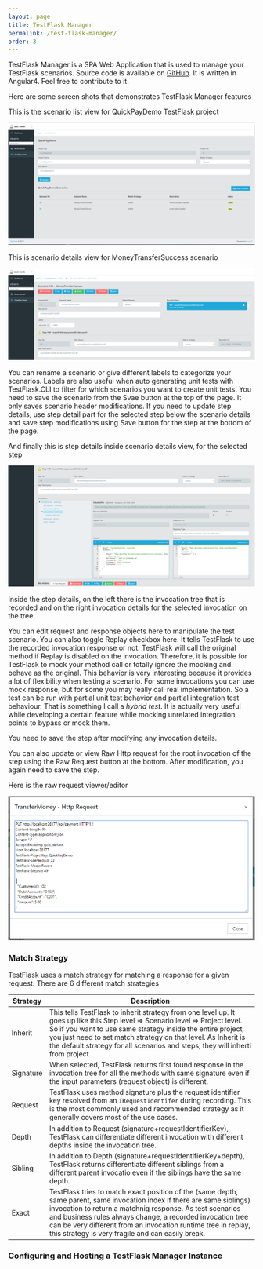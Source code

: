 ```yaml
---
layout: page
title: TestFlask Manager
permalink: /test-flask-manager/
order: 3
---
```


TestFlask Manager is a SPA Web Application that is used to manage your TestFlask scenarios.
Source code is available on [GitHub](https://github.com/FatihSahin/test-flask-web). It is written in Angular4. Feel free to contribute to it.

Here are some screen shots that demonstrates TestFlask Manager features

This is the scenario list view for QuickPayDemo TestFlask project

![TestFlask Scenario List](/public/images/testFlaskManager_scenarioListView.PNG)

This is scenario details view for MoneyTransferSuccess scenario

![TestFlask Scenario View](/public/images/testFlaskManager_scenarioView.PNG)

You can rename a scenario or give different labels to categorize your scenarios. Labels are also useful when auto generating unit tests with TestFlask.CLI to filter for which scenarios you want to create unit tests. You need to save the scenario from the Svae button at the top of the page. It only saves scenario header modifications. If you need to update step details, use step detail part for the selected step below the scenario details and save step modifications using Save button for the step at the bottom of the page.

And finally this is step details inside scenario details view, for the selected step 

![TestFlask Step View](/public/images/testFlaskManager_stepView.PNG)

Inside the step details, on the left there is the invocation tree that is recorded and on the right invocation details for the selected invocation on the tree.

You can edit request and response objects here to manipulate the test scenario. You can also toggle Replay checkbox here. It tells TestFlask to use the recorded invocation response or not. TestFlask will call the original method if Replay is disabled on the invocation. Therefore, it is possible for TestFlask to mock your method call or totally ignore the mocking and behave as the original. This behavior is very interesting because it provides a lot of flexibility when testing a scenario. For some invocations you can use mock response, but for some you may really call real implementation. So a test can be run with partial unit test behavior and partial integration test behaviour. That is something I call a *hybrid test*. It is actually very useful while developing a certain feature while mocking unrelated integration points to bypass or mock them.

You need to save the step after modifying any invocation details.

You can also update or view Raw Http request for the root invocation of the step using the Raw Request button at the bottom. After modification, you again need to save the step.

Here is the raw request viewer/editor

![TestFlask Request View](/public/images/testFlaskManager_requestView.PNG)

### Match Strategy

TestFlask uses a match strategy for matching a response for a given request. There are 6 different match strategies

Strategy        | Description
----------------|----------------
Inherit         | This tells TestFlask to inherit strategy from one level up. It goes up like this Step level => Scenario level => Project level. So if you want to use same strategy inside the entire project, you just need to set match strategy on that level. As Inherit is the default strategy for all scenarios and steps, they will inherti from project
Signature       | When selected, TestFlask returns first found response in the invocation tree for all the methods with same signature even if the input parameters (request object) is different.
Request         | TestFlask uses method signature plus the request identifier key resolved from an ```IRequestIdentifer``` during recording. This is the most commonly used and recommended strategy as it generally covers most of the use cases.
Depth           | In addition to Request (signature+requestIdentifierKey), TestFlask can differentiate different invocation with different depths inside the invocation tree.
Sibling         | In addition to Depth (signature+requestIdentifierKey+depth), TestFlask returns differentiate different siblings from a different parent invocatio even if the siblings have the same depth.
Exact           | TestFlask tries to match exact position of the (same depth, same parent, same invocation index if there are same siblings) invocation to return a matchnig response. As test scenarios and business rules always change, a recorded invocation tree can be very different from an invocation runtime tree in replay, this strategy is very fragile and can easily break.

### Configuring and Hosting a TestFlask Manager Instance
